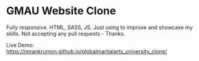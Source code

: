 # GMAU Website Clone
Fully responsive. HTML, SASS, JS.
Just using to improve and showcase my skills. Not accepting any pull requests - Thanks.

Live Demo: https://imrankrumon.github.io/globalmartialarts_university_clone/
